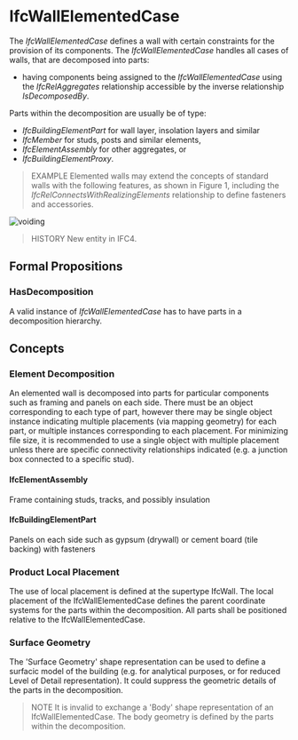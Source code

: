 # IfcWallElementedCase

The _IfcWallElementedCase_ defines a wall with certain constraints for the provision of its components. The _IfcWallElementedCase_ handles all cases of walls, that are decomposed into parts:

* having components being assigned to the _IfcWallElementedCase_ using the _IfcRelAggregates_ relationship accessible by the inverse relationship _IsDecomposedBy_.

Parts within the decomposition are usually be of type:

* _IfcBuildingElementPart_ for wall layer, insolation layers and similar
* _IfcMember_ for studs, posts and similar elements,
* _IfcElementAssembly_ for other aggregates, or
* _IfcBuildingElementProxy_.

> EXAMPLE Elemented walls may extend the concepts of standard walls with the following features, as shown in Figure 1, including the _IfcRelConnectsWithRealizingElements_ relationship to define fasteners and accessories.

![voiding](../../../../figures/ifcwallelementedcase-partitioning.png "Figure 1 &mdash; Wall elemented case")

> HISTORY  New entity in IFC4.

## Formal Propositions

### HasDecomposition
A valid instance of _IfcWallElementedCase_ has to have parts in a decomposition hierarchy.

## Concepts

### Element Decomposition

An elemented wall is decomposed into parts for particular components such as framing and panels on each side. There must be an object corresponding to each type of part, however there may be single object instance indicating multiple placements (via mapping geometry) for each part, or multiple instances corresponding to each placement. For minimizing file size, it is recommended to use a single object with multiple placement unless there are specific connectivity relationships indicated (e.g. a junction box connected to a specific stud).

#### IfcElementAssembly

Frame containing studs, tracks, and possibly insulation

#### IfcBuildingElementPart

Panels on each side such as gypsum (drywall) or cement board (tile backing) with fasteners

### Product Local Placement

The use of local placement is defined at the supertype IfcWall. The local placement of the IfcWallElementedCase defines the parent coordinate systems for the parts within the decomposition. All parts shall be positioned relative to the IfcWallElementedCase.

### Surface Geometry

The 'Surface Geometry' shape representation can be used to define a surfacic model of the building (e.g. for analytical purposes, or for reduced Level of Detail representation). It could suppress the geometric details of the parts in the decomposition.

> NOTE  It is invalid to exchange a 'Body' shape representation of an IfcWallElementedCase. The body geometry is defined by the parts within the decomposition.

